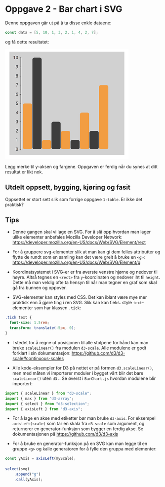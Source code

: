 # Oppgave 2 - Bar chart i SVG

Denne oppgaven går ut på å ta disse enkle dataene:

~~~javascript
const data = [5, 10, 1, 3, 2, 1, 4, 2, 7];
~~~

og få dette resultatet:

![Resultat bar chart](../../img/2-barchart.png)

Legg merke til y-aksen og fargene. Oppgaven er ferdig når du synes at ditt resultat er likt nok.

## Utdelt oppsett, bygging, kjøring og fasit

Oppsettet er stort sett slik som forrige oppgave `1-table`. Er ikke det praktisk?

## Tips

* Denne gangen skal vi lage en SVG. For å slå opp hvordan man lager ulike elementer anbefales Mozilla Developer Network: https://developer.mozilla.org/en-US/docs/Web/SVG/Element/rect

* For å gruppere svg-elementer slik at man kan gi dem felles attributter og flytte de rundt som en samling kan det være greit å bruke en `<g>`: https://developer.mozilla.org/en-US/docs/Web/SVG/Element/g

* Koordinatsystemet i SVG-er er fra øverste venstre hjørne og nedover til høyre. Altså tegnes en `<rect>` fra `y`-koordinaten og nedover iht til `height`. Dette må man veldig ofte ta hensyn til når man tegner en graf som skal gå fra bunnen og oppover.

* SVG-elementer kan styles med CSS. Det kan iblant være mye mer praktisk enn å gjøre ting i ren SVG. Slik kan kan f.eks. style `text`-elementer som har klassen `.tick`:

```css
.tick text { 
  font-size: 1.5rem; 
  transform: translate(-5px, 0);
}
```

* I stedet for å regne ut posisjonen til alle stolpene for hånd kan man bruke `scaleLinear()` fra modulen `d3-scale`. Alle modulene er godt forklart i sin dokumentasjon: https://github.com/d3/d3-scale#continuous-scales

* Alle kode-eksempler for D3 på nettet er på formen `d3.scaleLinear()`, men med måten vi importerer moduler i bygget vårt blir det bare `scaleLinear()` uten `d3.`. Se øverst i `BarChart.js` hvordan modulene blir importert:

```javascript
import { scaleLinear } from "d3-scale";
import { max } from "d3-array";
import { select } from "d3-selection";
import { axisLeft } from "d3-axis";
```

* For å lage en akse med etiketter bør man bruke `d3-axis`. For eksempel `axisLeft(scale)` som tar en skala fra `d3-scale` som argument, og returnerer en generator-funksjon som bygger en ferdig akse. Se dokumentasjonen på https://github.com/d3/d3-axis

* For å bruke en generator-funksjon på en SVG kan man legge til en gruppe `<g>` og kalle generatoren for å fylle den gruppa med elementer:

```javascript
const yAxis = axisLeft(myScale);

select(svg)
    .append("g")
    .call(yAxis);
```